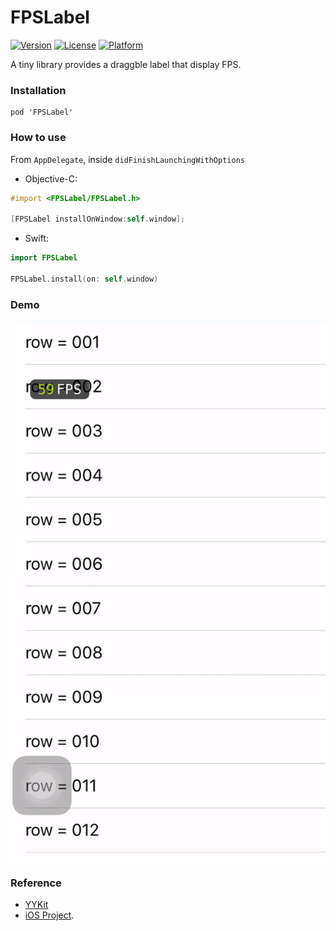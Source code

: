 # FPSLabel

[![Version](https://img.shields.io/cocoapods/v/FPSLabel.svg?style=flat)](http://cocoapods.org/pods/FPSLabel)
[![License](https://img.shields.io/cocoapods/l/FPSLabel.svg?style=flat)](http://cocoapods.org/pods/FPSLabel)
[![Platform](https://img.shields.io/cocoapods/p/FPSLabel.svg?style=flat)](http://cocoapods.org/pods/FPSLabel)

A tiny library provides a draggble label that display FPS.

### Installation
```pod
pod 'FPSLabel'
```

### How to use
From `AppDelegate`, inside `didFinishLaunchingWithOptions`
* Objective-C: 
```objective-c 
#import <FPSLabel/FPSLabel.h>

[FPSLabel installOnWindow:self.window]; 
```
* Swift: 
```swift 
import FPSLabel

FPSLabel.install(on: self.window) 
```

### Demo
![Image](https://github.com/qkzhu/FPSLabel/blob/master/FPSLabelDemo/Images/demo.gif)


### Reference
* [YYKit](https://github.com/ibireme/YYKit) 
* [iOS Project](https://github.com/NJHu/iOSProject.git).

